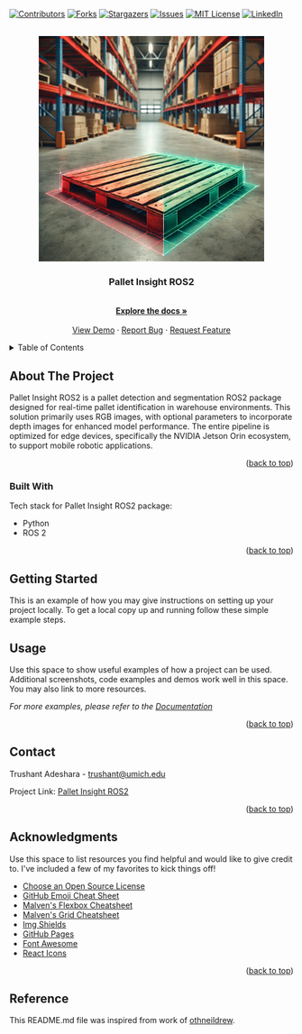 <a name="readme-top"></a>



<!-- PROJECT SHIELDS -->
[![Contributors][contributors-shield]][contributors-url]
[![Forks][forks-shield]][forks-url]
[![Stargazers][stars-shield]][stars-url]
[![Issues][issues-shield]][issues-url]
[![MIT License][license-shield]][license-url]
[![LinkedIn][linkedin-shield]][linkedin-url]



<!-- PROJECT LOGO -->
<br />
<div align="center">
  <a href="https://github.com/trushant05/pallet_insight_ros2">
    <img src="./docs/assets/img/logo.png" alt="Logo" width="400">
  </a>

  <h3 align="center">Pallet Insight ROS2</h3>

  <p align="center">
    <br />
    <a href="http://trushant-adeshara.com/pallet_insight_ros2/"><strong>Explore the docs »</strong></a>
    <br />
    <br />
    <a href="https://github.com/trushant05/pallet_insight_ros2">View Demo</a>
    ·
    <a href="https://github.com/trushant05/pallet_insight_ros2/issues">Report Bug</a>
    ·
    <a href="https://github.com/trushant05/pallet_insight_ros2/issues">Request Feature</a>
  </p>
</div>



<!-- TABLE OF CONTENTS -->
<details>
  <summary>Table of Contents</summary>
  <ol>
    <li>
      <a href="#about-the-project">About The Project</a>
      <ul>
        <li><a href="#built-with">Built With</a></li>
      </ul>
    </li>
    <li>
      <a href="#getting-started">Getting Started</a>
    </li>
    <li><a href="#usage">Usage</a></li>
    <li><a href="#contact">Contact</a></li>
    <li><a href="#acknowledgments">Acknowledgments</a></li>
  </ol>
</details>



<!-- ABOUT THE PROJECT -->
## About The Project

Pallet Insight ROS2 is a pallet detection and segmentation ROS2 package designed for real-time pallet identification in warehouse environments. This solution primarily uses RGB images, with optional parameters to incorporate depth images for enhanced model performance. The entire pipeline is optimized for edge devices, specifically the NVIDIA Jetson Orin ecosystem, to support mobile robotic applications.

<p align="right">(<a href="#readme-top">back to top</a>)</p>


### Built With

Tech stack for Pallet Insight ROS2 package:
* Python
* ROS 2

<p align="right">(<a href="#readme-top">back to top</a>)</p>



<!-- GETTING STARTED -->
## Getting Started

This is an example of how you may give instructions on setting up your project locally.
To get a local copy up and running follow these simple example steps.



<!-- USAGE EXAMPLES -->
## Usage

Use this space to show useful examples of how a project can be used. Additional screenshots, code examples and demos work well in this space. You may also link to more resources.

_For more examples, please refer to the [Documentation](http://trushant-adeshara.com/pallet_insight_ros2/)_

<p align="right">(<a href="#readme-top">back to top</a>)</p>



<!-- CONTACT -->
## Contact

Trushant Adeshara - trushant@umich.edu

Project Link: [Pallet Insight ROS2](https://github.com/trushant05/pallet_insight_ros2)

<p align="right">(<a href="#readme-top">back to top</a>)</p>



<!-- ACKNOWLEDGMENTS -->
## Acknowledgments

Use this space to list resources you find helpful and would like to give credit to. I've included a few of my favorites to kick things off!

* [Choose an Open Source License](https://choosealicense.com)
* [GitHub Emoji Cheat Sheet](https://www.webpagefx.com/tools/emoji-cheat-sheet)
* [Malven's Flexbox Cheatsheet](https://flexbox.malven.co/)
* [Malven's Grid Cheatsheet](https://grid.malven.co/)
* [Img Shields](https://shields.io)
* [GitHub Pages](https://pages.github.com)
* [Font Awesome](https://fontawesome.com)
* [React Icons](https://react-icons.github.io/react-icons/search)

<p align="right">(<a href="#readme-top">back to top</a>)</p>

<!-- MARKDOWN LINKS & IMAGES -->
<!-- https://www.markdownguide.org/basic-syntax/#reference-style-links -->
[contributors-shield]: https://img.shields.io/github/contributors/trushant05/pallet_insight_ros2.svg?style=for-the-badge
[contributors-url]: https://github.com/trushant05/pallet_insight_ros2/graphs/contributors
[forks-shield]: https://img.shields.io/github/forks/trushant05/pallet_insight_ros2.svg?style=for-the-badge
[forks-url]: https://github.com/trushant05/pallet_insight_ros2/forks
[stars-shield]: https://img.shields.io/github/stars/trushant05/pallet_insight_ros2.svg?style=for-the-badge
[stars-url]: https://github.com/trushant05/pallet_insight_ros2/stargazers
[issues-shield]: https://img.shields.io/github/issues/trushant05/pallet_insight_ros2.svg?style=for-the-badge
[issues-url]: https://github.com/trushant05/pallet_insight_ros2/issues
[license-shield]: https://img.shields.io/github/license/trushant05/pallet_insight_ros2.svg?style=for-the-badge
[license-url]: https://github.com/trushant05/pallet_insight_ros2/blob/main/LICENSE.txt
[linkedin-shield]: https://img.shields.io/badge/-LinkedIn-black.svg?style=for-the-badge&logo=linkedin&colorB=555
[linkedin-url]: https://linkedin.com/in/trushant-adeshara/
[product-screenshot]: images/screenshot.jpeg


## Reference
This README.md file was inspired from work of [othneildrew](https://github.com/othneildrew/Best-README-Template).

